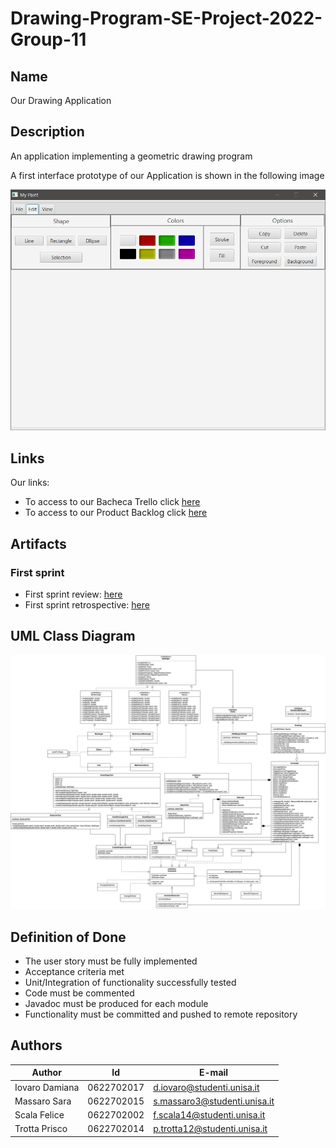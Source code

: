 # Drawing-Program-SE-Project-2022-Group-11

## Name

Our Drawing Application

## Description

An application implementing a geometric drawing program

A first interface prototype of our Application is shown in the following image

![Interface Prototype](InterfacePrototype.png)

## Links

Our links:
- To access to our Bacheca Trello click [here](https://trello.com/b/aSnWUSzm/scrum-board)
- To access to our Product Backlog click [here](https://docs.google.com/spreadsheets/d/1XaCnBN4cuR05TMK2ExlH_ur3wS84wBuVe6LEqrFkWdg/edit?usp=sharing)

## Artifacts

### First sprint
- First sprint review: [here](https://drive.google.com/file/d/1kzPZya06rCov1XQGVv6PKCGH1UrXnhEK/view?usp=share_link)
- First sprint retrospective: [here](https://drive.google.com/file/d/1XCqZpSGd7vfCF4IWIQ2-gHt4rI5Vd_pc/view?usp=share_link)

## UML Class Diagram

![Class Diagram](Drawing%20App%20UML.png)

## Definition of Done

- The user story must be fully implemented
- Acceptance criteria met
- Unit/Integration of functionality successfully tested
- Code must be commented
- Javadoc must be produced for each module
- Functionality must be committed and pushed to remote repository

## Authors

| Author | Id | E-mail |
| ------ | ------ | ------ |
| Iovaro Damiana | 0622702017 | d.iovaro@studenti.unisa.it |
| Massaro Sara | 0622702015 | s.massaro3@studenti.unisa.it |
| Scala Felice | 0622702002 | f.scala14@studenti.unisa.it |
| Trotta Prisco | 0622702014 | p.trotta12@studenti.unisa.it |
